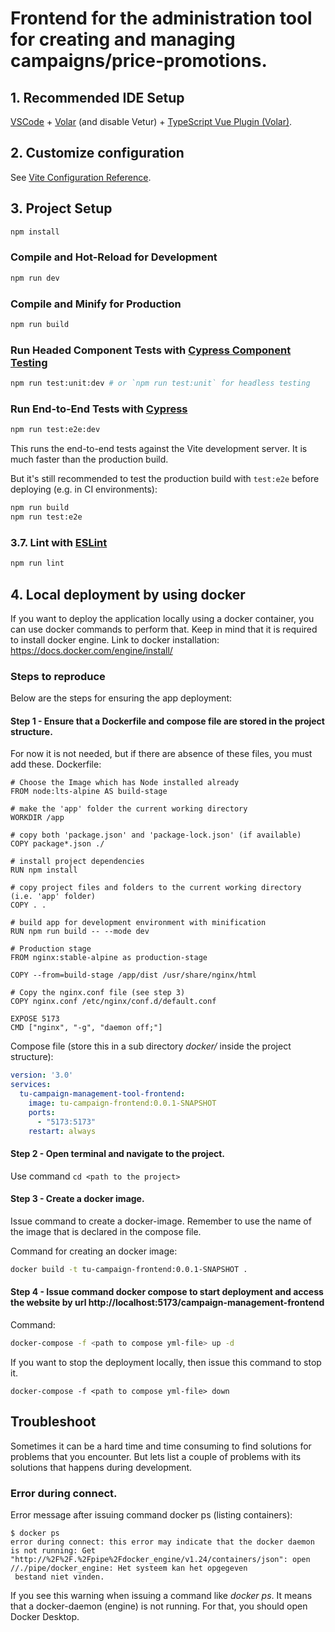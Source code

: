 # Frontend for the administration tool for creating and managing campaigns/price-promotions.

## 1. Recommended IDE Setup

[VSCode](https://code.visualstudio.com/) + [Volar](https://marketplace.visualstudio.com/items?itemName=Vue.volar) (and disable Vetur) + [TypeScript Vue Plugin (Volar)](https://marketplace.visualstudio.com/items?itemName=Vue.vscode-typescript-vue-plugin).

## 2. Customize configuration

See [Vite Configuration Reference](https://vitejs.dev/config/).

## 3. Project Setup

```sh
npm install
```

### Compile and Hot-Reload for Development

```sh
npm run dev
```

### Compile and Minify for Production

```sh
npm run build
```

### Run Headed Component Tests with [Cypress Component Testing](https://on.cypress.io/component)

```sh
npm run test:unit:dev # or `npm run test:unit` for headless testing
```

### Run End-to-End Tests with [Cypress](https://www.cypress.io/)

```sh
npm run test:e2e:dev
```

This runs the end-to-end tests against the Vite development server.
It is much faster than the production build.

But it's still recommended to test the production build with `test:e2e` before deploying (e.g. in CI environments):

```sh
npm run build
npm run test:e2e
```

### 3.7. Lint with [ESLint](https://eslint.org/)

```sh
npm run lint
```

## 4. Local deployment by using docker
If you want to deploy the application locally using a docker container, you can use docker commands to perform that.
Keep in mind that it is required to install docker engine.
Link to docker installation: https://docs.docker.com/engine/install/

### Steps to reproduce
Below are the steps for ensuring the app deployment:

#### Step 1 - Ensure that a Dockerfile and compose file are stored in the project structure.
For now it is not needed, but if there are absence of these files, you must add these.
Dockerfile:
```
# Choose the Image which has Node installed already
FROM node:lts-alpine AS build-stage

# make the 'app' folder the current working directory
WORKDIR /app

# copy both 'package.json' and 'package-lock.json' (if available)
COPY package*.json ./

# install project dependencies
RUN npm install

# copy project files and folders to the current working directory (i.e. 'app' folder)
COPY . .

# build app for development environment with minification
RUN npm run build -- --mode dev

# Production stage
FROM nginx:stable-alpine as production-stage

COPY --from=build-stage /app/dist /usr/share/nginx/html

# Copy the nginx.conf file (see step 3)
COPY nginx.conf /etc/nginx/conf.d/default.conf

EXPOSE 5173
CMD ["nginx", "-g", "daemon off;"]
```
Compose file (store this in a sub directory _docker/_ inside the project structure):
```yml
version: '3.0'
services:
  tu-campaign-management-tool-frontend:
    image: tu-campaign-frontend:0.0.1-SNAPSHOT
    ports:
      - "5173:5173"
    restart: always
```
#### Step 2 - Open terminal and navigate to the project.
Use command ```cd <path to the project>```
#### Step 3 - Create a docker image.
Issue command to create a docker-image. Remember to use the name of the image that is
declared in the compose file.

Command for creating an docker image: 
```bash
docker build -t tu-campaign-frontend:0.0.1-SNAPSHOT .
```
#### Step 4 - Issue command docker compose to start deployment and access the website by url http://localhost:5173/campaign-management-frontend
Command: 
```bash
docker-compose -f <path to compose yml-file> up -d
```

If you want to stop the deployment locally, then issue this command to stop it.
```
docker-compose -f <path to compose yml-file> down
```

## Troubleshoot
Sometimes it can be a hard time and time consuming to find solutions for problems that
you encounter. But lets list a couple of problems with its solutions that happens during development.

### Error during connect.
Error message after issuing command docker ps (listing containers):
```
$ docker ps
error during connect: this error may indicate that the docker daemon is not running: Get "http://%2F%2F.%2Fpipe%2Fdocker_engine/v1.24/containers/json": open //./pipe/docker_engine: Het systeem kan het opgegeven
 bestand niet vinden.
```
If you see this warning when issuing a command like _docker ps_. It means that a docker-daemon (engine) is not running.
For that, you should open Docker Desktop.